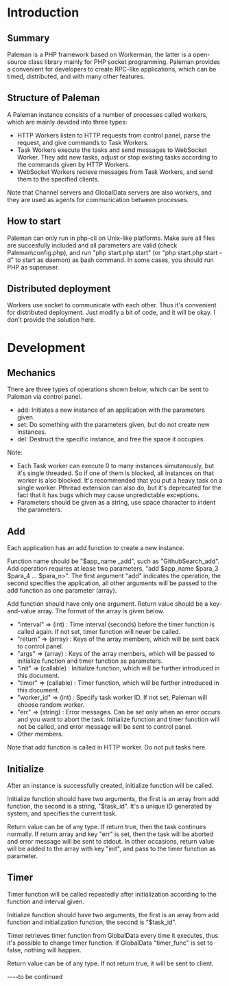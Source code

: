 # Introduction

## Summary
Paleman is a PHP framework based on Workerman, the latter is a open-source class library mainly for PHP socket programming. Paleman provides a convenient for developers to create RPC-like applications, which can be timed, distributed, and with many other features.

## Structure of Paleman
A Paleman instance consists of a number of processes called workers, which are mainly devided into three types:
* HTTP Workers listen to HTTP requests from control panel, parse the request, and give commands to Task Workers.
* Task Workers execute the tasks and send messages to WebSocket Worker. They add new tasks, adjust or stop existing tasks according to the commands given by HTTP Workers.
* WebSocket Workers recieve messages from Task Workers, and send them to the specified clients.

Note that Channel servers and GlobalData servers are also workers, and they are used as agents for communication between processes.

## How to start
Paleman can only run in php-cli on Unix-like platforms. Make sure all files are succesfully included and all parameters are valid (check Paleman\config.php), and run "php start.php start" (or "php start.php start -d" to start as daemon) as bash command. In some cases, you should run PHP as superuser.

## Distributed deployment
Workers use socket to communicate with each other. Thus it's convenient for distributed deployment. Just modify a bit of code, and it will be okay. I don't provide the solution here.

# Development

## Mechanics
There are three types of operations shown below, which can be sent to Paleman via control panel. 
* add: Initiates a new instance of an application with the parameters given.
* set: Do something with the parameters given, but do not create new instances.
* del: Destruct the specific instance, and free the space it occupies.

Note:
* Each Task worker can execute 0 to many instances simutanously, but it's single threaded. So if one of them is blocked, all instances on that worker is also blocked. It's recommended that you put a heavy task on a single worker. Pthread extension can also do, but it's deprecated for the fact that it has bugs which may cause unpredictable exceptions.
* Parameters should be given as a string, use space character to indent the parameters.

## Add

Each application has an add function to create a new instance.

Function name should be "$app\_name \_add", such as "GithubSearch\_add". Add operation requires at lease two parameters, "add $app\_name $para\_3 $para\_4 ... $para\_n\>". The first argument "add" indicates the operation, the second specifies the application, all other arguments will be passed to the add function as one parameter (array).

Add function should have only one argument. Return value should be a key-and-value array. The format of the array is given below.
* "interval" => (int) : Time interval (seconds) before the timer function is called again. If not set, timer function will never be called.
* "return" => (array) : Keys of the array members, which will be sent back to control panel.
* "args" => (array) : Keys of the array members, which will be passed to initialize function and timer function as parameters.
* "init" => (callable) : Initialize function, which will be further introduced in this document.
* "timer" => (callable) : Timer function, which will be further introduced in this document.
* "worker_id" => (int) : Specify task worker ID. If not set, Paleman will choose random worker.
* "err" => (string) : Error messages. Can be set only when an error occurs and you want to abort the task. Initialize function and timer function will not be called, and error message will be sent to control panel.
* Other members.

Note that add function is called in HTTP worker. Do not put tasks here.

## Initialize
After an instance is successfully created, initialize function will be called.

Initialize function should have two arguments, the first is an array from add function, the second is a string, "$task\_id". It's a unique ID generated by system, and specifies the current task.

Return value can be of any type. If return true, then the task continues normally. If return array and key "err" is set, then the task will be aborted and error message will be sent to stdout. In other occasions, return value will be added to the array with key "init", and pass to the timer function as parameter.

## Timer
Timer function will be called repeatedly after initialization according to the function and interval given.

Initialize function should have two arguments, the first is an array from add function and initialization function, the second is "$task\_id".

Timer retrieves timer function from GlobalData every time it executes, thus it's possible to change timer function. if GlobalData "timer_func" is set to false, nothing will happen.

Return value can be of any type. If not return true, it will be sent to client.

----to be continued